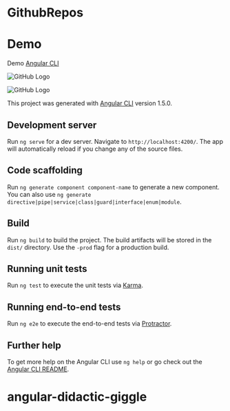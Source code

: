 # GithubRepos

# Demo

Demo [Angular CLI](https://rojasjuniore.github.io/angular-didactic-giggle/) 

![GitHub Logo](https://docs.angularjs.org/img/Two_Way_Data_Binding.png)

![GitHub Logo](https://drive.google.com/file/d/1qNLdk4xtRD_zPeYQvprbghE0qN7yhh38.png)






This project was generated with [Angular CLI](https://github.com/angular/angular-cli) version 1.5.0.

## Development server

Run `ng serve` for a dev server. Navigate to `http://localhost:4200/`. The app will automatically reload if you change any of the source files.

## Code scaffolding

Run `ng generate component component-name` to generate a new component. You can also use `ng generate directive|pipe|service|class|guard|interface|enum|module`.

## Build

Run `ng build` to build the project. The build artifacts will be stored in the `dist/` directory. Use the `-prod` flag for a production build.

## Running unit tests

Run `ng test` to execute the unit tests via [Karma](https://karma-runner.github.io).

## Running end-to-end tests

Run `ng e2e` to execute the end-to-end tests via [Protractor](http://www.protractortest.org/).

## Further help

To get more help on the Angular CLI use `ng help` or go check out the [Angular CLI README](https://github.com/angular/angular-cli/blob/master/README.md).
# angular-didactic-giggle
